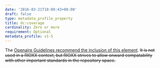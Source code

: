```yaml
---
date: '2016-03-21T10:00:43+00:00'
draft: false
type: metadata_profile_property
title: dc:coverage
cardinality: Zero or more
requirement: Optional
metadata_profile: v1-5
---
```

The [Openaire Guidelines recommend the inclusion of this element](https://guidelines.openaire.eu/wiki/Literature_Guidelines:_Metadata_Field_Coverage). <del>It is not used in a RIOXX context, but RIOXX strives to allow onward compatability with other important standards in the repository space.</del>

